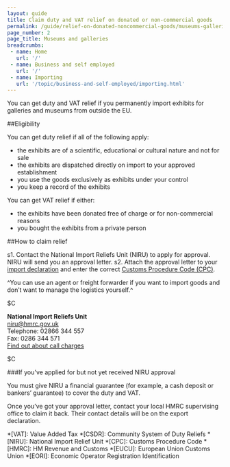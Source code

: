 ```yaml
---
layout: guide
title: Claim duty and VAT relief on donated or non-commercial goods
permalink: /guide/relief-on-donated-noncommercial-goods/museums-galleries.html
page_number: 2
page_title: Museums and galleries
breadcrumbs:
 - name: Home
   url: '/'
 - name: Business and self employed
   url: '/'
 - name: Importing
   url: '/topic/business-and-self-employed/importing.html'   
---
```


You can get duty and VAT relief if you permanently import exhibits for galleries and museums from outside the EU.

##Eligibility

You can get duty relief if all of the following apply:

- the exhibits are of a scientific, educational or cultural nature and not for sale
- the exhibits are dispatched directly on import to your approved establishment
- you use the goods exclusively as exhibits under your control
- you keep a record of the exhibits

You can get VAT relief if either:

- the exhibits have been donated free of charge or for non-commercial reasons
- you bought the exhibits from a private person

##How to claim relief

s1. Contact the National Import Reliefs Unit (NIRU) to apply for approval. NIRU will send you an approval letter.
s2. Attach the approval letter to your [import declaration](/guide/import-goods-outside-eu/overview.html) and enter the correct [Customs Procedure Code (CPC)](/start/trade-tariff.html).  

^You can use an agent or freight forwarder if you want to import goods and don’t want to manage the logistics yourself.^

$C

**National Import Reliefs Unit**     
<niru@hmrc.gov.uk>       
Telephone: 02866 344 557     
Fax: 0286 344 571      
[Find out about call charges](/call-charges)   

$C


###If you've applied for but not yet received NIRU approval

You must give NIRU a financial guarantee (for example, a cash deposit or bankers’ guarantee) to cover the duty and VAT. 
  
Once you’ve got your approval letter, contact your local HMRC supervising office to claim it back. Their contact details will be on the export declaration.    

*[VAT]: Value Added Tax
*[CSDR]: Community System of Duty Reliefs
*[NIRU]: National Import Relief Unit
*[CPC]: Customs Procedure Code
*[HMRC]: HM Revenue and Customs
*[EUCU]: European Union Customs Union
*[EORI]: Economic Operator Registration Identification

